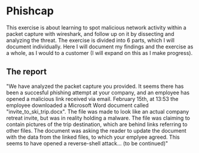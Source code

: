 # Phishcap

This exercise is about learning to spot malicious network activity within a packet capture with wireshark, and follow up on it by dissecting and analyzing the threat. The exercise is divided into 6 parts, which I will document individually. Here I will document my findings and the exercise as a whole, as I would to a customer (I will expand on this as I make progress).


## The report

"We have analyzed the packet capture you provided. It seems there has been a succesful phishing attempt at your company, and an employee has opened a malicious link received via email. February 15th, at 13:53 the employee downloaded a Microsoft Word document called "invite_to_ski_trip.docx". The file was made to look like an actual company retreat invite, but was in reality holding a malware. The file was claiming to contain pictures of the trip destination, which are behind links referring to other files. The document was asking the reader to update the document with the data from the linked files, to which your emplyee agreed. This seems to have opened a reverse-shell attack... (to be continued)"
